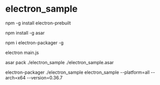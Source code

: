 # electron_sample

npm -g install electron-prebuilt

npm install -g asar

npm i electron-packager -g

electron main.js

asar pack ./electron_sample ./electron_sample.asar

electron-packager ./electron_sample electron_sample --platform=all --arch=x64 --version=0.36.7
